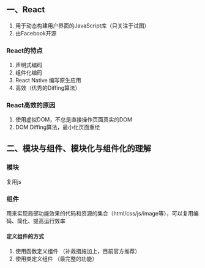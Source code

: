 ## 一、React

1. 用于动态构建用户界面的JavaScript库（只关注于试图）
2. 由Facebook开源

### React的特点
1. 声明式编码
2. 组件化编码
3. React Native 编写原生应用
4. 高效（优秀的Diffing算法）

### React高效的原因
1. 使用虚拟DOM，不总是直接操作页面真实的DOM
2. DOM Diffing算法，最小化页面重绘

## 二、模块与组件、模块化与组件化的理解
### 模块
复用js
### 组件
用来实现局部功能效果的代码和资源的集合（html/css/js/image等），可以复用编码、简化、提高运行效率

#### 定义组件的方式
1. 使用函数定义组件 （补救措施加上，目前官方推荐）
2. 使用类定义组件 （最完整的功能）